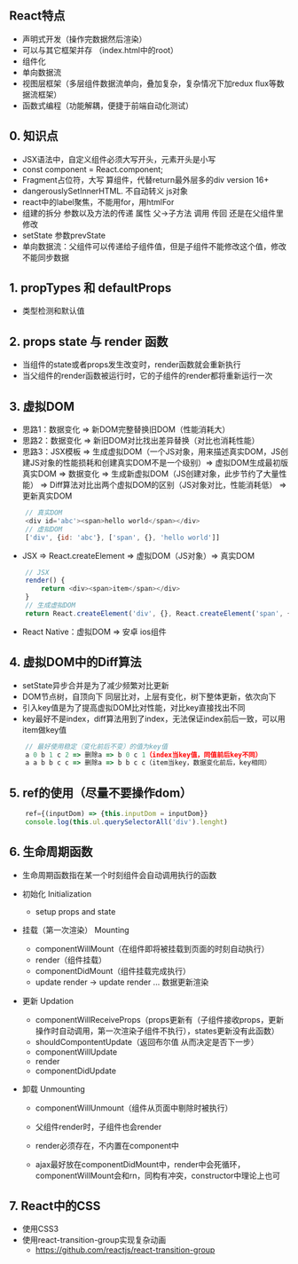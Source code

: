 ## React特点

* 声明式开发（操作完数据然后渲染）
* 可以与其它框架并存 （index.html中的root）
* 组件化
* 单向数据流
* 视图层框架（多层组件数据流单向，叠加复杂，复杂情况下加redux flux等数据流框架）
* 函数式编程（功能解耦，便捷于前端自动化测试）

## 0. 知识点
* JSX语法中，自定义组件必须大写开头，元素开头是小写
* const component = React.component;
* Fragment占位符，大写 算组件，代替return最外层多的div  version 16+
* dangerouslySetInnerHTML. 不自动转义 js对象
* react中的label聚焦，不能用for，用htmlFor
* 组建的拆分 参数以及方法的传递  属性  父->子方法  调用 传回 还是在父组件里修改
* setState 参数prevState
* 单向数据流：父组件可以传递给子组件值，但是子组件不能修改这个值，修改不能同步数据

## 1. propTypes 和 defaultProps 

* 类型检测和默认值

## 2. props state 与 render 函数

* 当组件的state或者props发生改变时，render函数就会重新执行
* 当父组件的render函数被运行时，它的子组件的render都将重新运行一次

## 3. 虚拟DOM
* 思路1：数据变化 => 新DOM完整替换旧DOM（性能消耗大）
* 思路2：数据变化 => 新旧DOM对比找出差异替换（对比也消耗性能）
* 思路3：JSX模板 => 生成虚拟DOM（一个JS对象，用来描述真实DOM，JS创建JS对象的性能损耗和创建真实DOM不是一个级别）=> 虚拟DOM生成最初版真实DOM => 数据变化 => 生成新虚拟DOM（JS创建对象，此步节约了大量性能） => Diff算法对比出两个虚拟DOM的区别（JS对象对比，性能消耗低） => 更新真实DOM
```js
    // 真实DOM
    <div id='abc'><span>hello world</span></div>
    // 虚拟DOM
    ['div', {id: 'abc'}, ['span', {}, 'hello world']]
```
* JSX => React.createElement => 虚拟DOM（JS对象）=> 真实DOM
```js
    // JSX
    render() {
        return <div><span>item</span></div>
    }
    // 生成虚拟DOM
    return React.createElement('div', {}, React.createElement('span', {}, 'item'))
```
* React Native：虚拟DOM => 安卓 ios组件

## 4. 虚拟DOM中的Diff算法
* setState异步合并是为了减少频繁对比更新
* DOM节点树，自顶向下 同层比对，上层有变化，树下整体更新，依次向下
* 引入key值是为了提高虚拟DOM比对性能，对比key直接找出不同
* key最好不是index，diff算法用到了index，无法保证index前后一致，可以用item做key值
```js
    // 最好使用稳定（变化前后不变）的值为key值
    a 0 b 1 c 2 => 删除a => b 0 c 1（index当key值，同值前后key不同）
    a a b b c c => 删除a => b b c c（item当key，数据变化前后，key相同）
```

## 5. ref的使用（尽量不要操作dom）

```js
    ref={(inputDom) => {this.inputDom = inputDom}}
    console.log(this.ul.querySelectorAll('div').lenght)
```

## 6. 生命周期函数

* 生命周期函数指在某一个时刻组件会自动调用执行的函数

* 初始化 Initialization 
    * setup props and state
* 挂载（第一次渲染） Mounting
    * componentWillMount（在组件即将被挂载到页面的时刻自动执行）
    * render（组件挂载）
    * componentDidMount（组件挂载完成执行）
    * update render -> update render ... 数据更新渲染
* 更新 Updation
    * componentWillReceiveProps（props更新有（子组件接收props，更新操作时自动调用，第一次渲染子组件不执行），states更新没有此函数）
    * shouldCompontentUpdate（返回布尔值 从而决定是否下一步）
    * componentWillUpdate
    * render
    * componentDidUpdate
* 卸载 Unmounting
    * componentWillUnmount（组件从页面中剔除时被执行）
    
    * 父组件render时，子组件也会render
    * render必须存在，不内置在component中
    * ajax最好放在componentDidMount中，render中会死循环，componentWillMount会和rn，同构有冲突，constructor中理论上也可

## 7. React中的CSS

* 使用CSS3
* 使用react-transition-group实现复杂动画
    * https://github.com/reactjs/react-transition-group